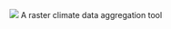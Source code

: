 ![](https://github.com/chrisschuerz/SWATcoRe/blob/master/figures/topHRU.png)
A raster climate data aggregation tool
